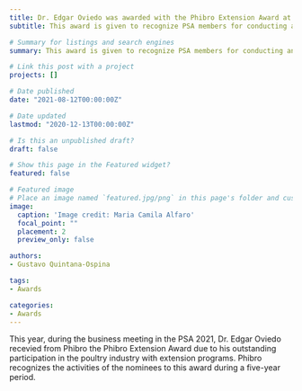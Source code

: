 ```yaml
---
title: Dr. Edgar Oviedo was awarded with the Phibro Extension Award at PSA 2021
subtitle: This award is given to recognize PSA members for conducting an outstanding program of work in the area of poultry extension and outreach during a five-year period. This is an annual award.

# Summary for listings and search engines
summary: This award is given to recognize PSA members for conducting an outstanding program of work in the area of poultry extension and outreach during a five-year period. This is an annual award.

# Link this post with a project
projects: []

# Date published
date: "2021-08-12T00:00:00Z"

# Date updated
lastmod: "2020-12-13T00:00:00Z"

# Is this an unpublished draft?
draft: false

# Show this page in the Featured widget?
featured: false

# Featured image
# Place an image named `featured.jpg/png` in this page's folder and customize its options here.
image:
  caption: 'Image credit: Maria Camila Alfaro'
  focal_point: ""
  placement: 2
  preview_only: false

authors:
- Gustavo Quintana-Ospina

tags:
- Awards

categories:
- Awards
---
```


This year, during the business meeting in the PSA 2021, Dr. Edgar Oviedo recevied from Phibro the Phibro Extension Award due to his outstanding participation in the poultry industry with extension programs. Phibro recognizes the activities of the nominees to this award during a five-year period.
